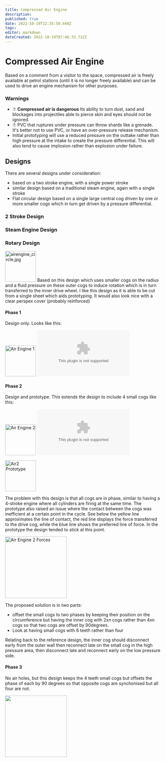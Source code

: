 ```yaml
---
title: Compressed Air Engine
description: 
published: true
date: 2022-10-19T12:35:50.648Z
tags: 
editor: markdown
dateCreated: 2022-10-19T07:46:33.712Z
---
```


# Compressed Air Engine

Based on a comment from a visitor to the space, compressed air is freely available at petrol stations (until it is no longer freely available) and can be used to drive an engine mechanism for other purposes.

### Warnings

-   :!: **Compressed air is dangerous** Its ability to turn dust, sand and blockages into projectiles able to pierce skin and eyes should not be ignored.
-   :!: PVC that ruptures under pressure can throw shards like a grenade. It's better not to use PVC, or have an over-pressure release mechanism.
-   Initial prototyping will use a reduced pressure on the outtake rather than high pressure at the intake to create the pressure differential. This will also tend to cause implosion rather than explosion under failure.

## Designs

There are several designs under consideration:

-   based on a two stroke engine, with a single power stroke
-   similar design based on a traditional steam engine, again with a single stroke
-   Flat circular design based on a single large central cog driven by one or more smaller cogs which in turn get driven by a pressure differential.

### 2 Stroke Design

### Steam Engine Design

### Rotary Design

<img src="/projects/airengine_circle.jpg" class="align-center" width="100" alt="airengine_circle.jpg" /> Based on this design which uses smaller cogs on the radius and a fluid pressure on these outer cogs to induce rotation which is in turn transferred to the inner drive wheel. I like this design as it is able to be cut from a single sheet which aids prototyping. It would also look nice with a clear perspex cover (probably reinforced)

#### Phase 1

Design only. Looks like this:

<img src="/projects/airengine1.png" width="100" alt="Air Engine 1" /> ![DXF](/projects/assembly01.dxf.zip)

#### Phase 2

Design and prototype. This extends the design to include 4 small cogs like this:

<img src="/projects/airengine2.png" width="100" alt="Air Engine 2" /> ![DXF](/projects/assemblyx4.dxf.zip)

<img src="/projects/2014-02-01_13.55.42.jpg" width="100" alt="Air2 Prototype" />

The problem with this design is that all cogs are in phase, similar to having a 4-stroke engine where all cylinders are firing at the same time. The prototype also raised an issue where the contact between the cogs was inefficient at a certain point in the cycle. See below the yellow line approximates the line of contact, the red line displays the force transferred to the drive cog, while the blue line shows the preferred line of force. In the prototype the design tended to stick at this point.

<img src="/projects/air2force.png" width="200" alt="Air Engine 2 Forces" />

The proposed solution is in two parts:

-   offset the small cogs to two phases by keeping their position on the circumference but having the inner cog with 2xn cogs rather than 4xn cogs so that two cogs are offset by 90degrees.
-   Look at having small cogs with 6 teeth rather than four

Relating back to the reference design, the inner cog should disconnect early from the outer wall then reconnect late on the small cog in the high pressure area, then disconnect late and reconnect early on the low pressure side.

#### Phase 3

No air holes, but this design keeps the 4 teeth small cogs but offsets the phase of each by 90 degrees so that opposite cogs are synchonised but all four are not.

<img src="/projects/air2.png" width="200" />

